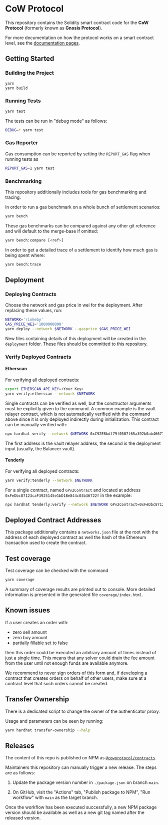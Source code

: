 # CoW Protocol

This repository contains the Solidity smart contract code for the **CoW Protocol** (formerly known as **Gnosis Protocol**).

For more documentation on how the protocol works on a smart contract level, see the [documentation pages](docs/index.md).

## Getting Started

### Building the Project

```sh
yarn
yarn build
```

### Running Tests

```sh
yarn test
```

The tests can be run in "debug mode" as follows:

```sh
DEBUG=* yarn test
```

### Gas Reporter

Gas consumption can be reported by setting the `REPORT_GAS` flag when running tests as

```sh
REPORT_GAS=1 yarn test
```

### Benchmarking

This repository additionally includes tools for gas benchmarking and tracing.

In order to run a gas benchmark on a whole bunch of settlement scenarios:

```sh
yarn bench
```

These gas benchmarks can be compared against any other git reference and will default to the merge-base if omitted:

```sh
yarn bench:compare [<ref>]
```

In order to get a detailed trace of a settlement to identify how much gas is being spent where:

```sh
yarn bench:trace
```

## Deployment

### Deploying Contracts

Choose the network and gas price in wei for the deployment.
After replacing these values, run:

```sh
NETWORK='rinkeby'
GAS_PRICE_WEI='1000000000'
yarn deploy --network $NETWORK --gasprice $GAS_PRICE_WEI
```

New files containing details of this deployment will be created in the `deployment` folder.
These files should be committed to this repository.

### Verify Deployed Contracts

#### Etherscan

For verifying all deployed contracts:

```sh
export ETHERSCAN_API_KEY=<Your Key>
yarn verify:etherscan --network $NETWORK
```

Single contracts can be verified as well, but the constructor arguments must be explicitly given to the command.
A common example is the vault relayer contract, which is not automatically verified with the command above since it is only deployed indirectly during initialization. This contract can be manually verified with:

```sh
npx hardhat verify --network $NETWORK 0xC92E8bdf79f0507f65a392b0ab4667716BFE0110  0xBA12222222228d8Ba445958a75a0704d566BF2C8
```

The first address is the vault relayer address, the second is the deployment input (usually, the Balancer vault).

#### Tenderly

For verifying all deployed contracts:

```sh
yarn verify:tenderly --network $NETWORK
```

For a single contract, named `GPv2Contract` and located at address `0xFeDbc87123caF3925145e1bD1Be844c03b36722f` in the example:

```sh
npx hardhat tenderly:verify --network $NETWORK GPv2Contract=0xFeDbc87123caF3925145e1bD1Be844c03b36722f
```

## Deployed Contract Addresses

This package additionally contains a `networks.json` file at the root with the address of each deployed contract as well the hash of the Ethereum transaction used to create the contract.

## Test coverage

Test coverage can be checked with the command

```sh
yarn coverage
```

A summary of coverage results are printed out to console. More detailed information is presented in the generated file `coverage/index.html`.

## Known issues

If a user creates an order with:
- zero sell amount
- zero buy amount
- partially fillable set to false

then this order could be executed an arbitrary amount of times instead of just a single time.
This means that any solver could drain the fee amount from the user until not enough funds are available anymore.

We recommend to never sign orders of this form and, if developing a contract that creates orders on behalf of other users, make sure at a contract level that such orders cannot be created.

## Transfer Ownership

There is a dedicated script to change the owner of the authenticator proxy.

Usage and parameters can be seen by running:

```sh
yarn hardhat transfer-ownership --help
```

## Releases

The content of this repo is published on NPM as [`@cowprotocol/contracts`](https://www.npmjs.com/package/@cowprotocol/contracts).

Maintainers this repository can manually trigger a new release. The steps are as follows:

1. Update the package version number in `./package.json` on branch `main`.

2. On GitHub, visit the "Actions" tab, "Publish package to NPM", "Run workflow" with `main` as the target branch.

Once the workflow has been executed successfully, a new NPM package version should be available as well as a new git tag named after the released version.
